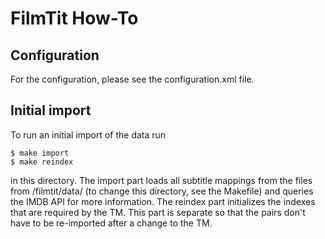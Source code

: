 # FilmTit How-To

## Configuration

For the configuration, please see the configuration.xml file.


## Initial import

To run an initial import of the data run

    $ make import
    $ make reindex

in this directory. The import part loads all subtitle mappings from the files
from /filmtit/data/ (to change this directory, see the Makefile) and queries
the IMDB API for more information. The reindex part initializes the indexes
that are required by the TM. This part is separate so that the pairs don't have
to be re-imported after a change to the TM.